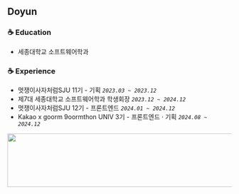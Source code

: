 ## Doyun

### ☕ Education
* 세종대학교 소프트웨어학과

### ☕ Experience
* 멋쟁이사자처럼SJU 11기 - 기획  *`2023.03 ~ 2023.12`*
* 제7대 세종대학교 소프트웨어학과 학생회장 *`2023.12 ~ 2024.12`*
* 멋쟁이사자처럼SJU 12기 - 프론트엔드 *`2024.01 ~ 2024.12`*
* Kakao x goorm 9oormthon UNIV 3기 - 프론트엔드 · 기획 *`2024.08 ~ 2024.12`*

<a href="https://www.gitanimals.org/en_US?utm_medium=image&utm_source=doyun5565&utm_content=line">
  <img
    src="https://render.gitanimals.org/lines/uwoon?pet-id=650960028855172476"
    width="600"
    height="120"
  />
</a>
  
